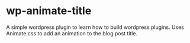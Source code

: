 # wp-animate-title
A simple wordpress plugin to learn how to build wordpress plugins. Uses Animate.css to add an animation to the blog post title.
